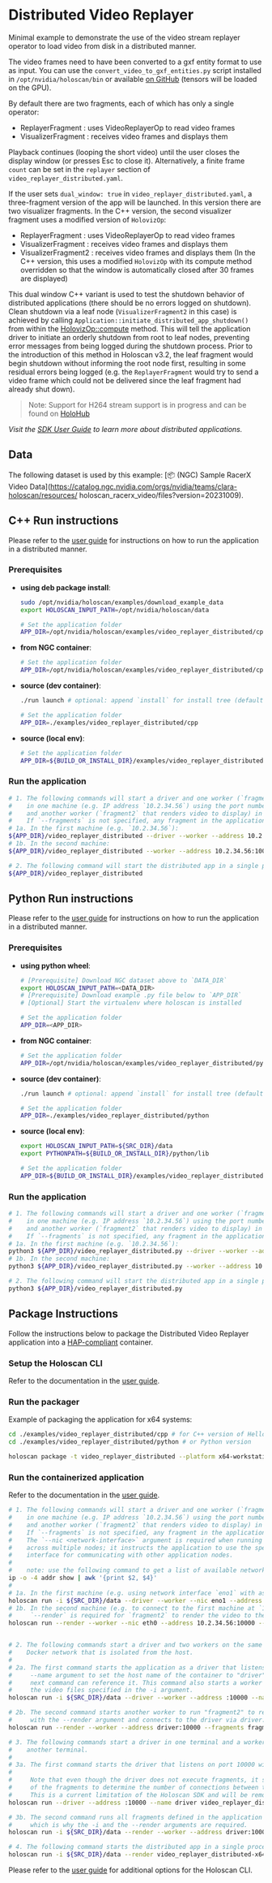 # Distributed Video Replayer

Minimal example to demonstrate the use of the video stream replayer operator to load video from disk in a distributed manner.

The video frames need to have been converted to a gxf entity format to use as input. You can use the `convert_video_to_gxf_entities.py` script installed in `/opt/nvidia/holoscan/bin` or available [on GitHub](https://github.com/nvidia-holoscan/holoscan-sdk/tree/main/scripts#convert_video_to_gxf_entitiespy) (tensors will be loaded on the GPU).

By default there are two fragments, each of which has only a single operator:

- ReplayerFragment : uses VideoReplayerOp to read video frames
- VisualizerFragment : receives video frames and displays them

Playback continues (looping the short video) until the user closes the display window (or presses Esc to close it). Alternatively, a finite frame `count` can be set in the `replayer` section of `video_replayer_distributed.yaml`.

If the user sets `dual_window: true` in `video_replayer_distributed.yaml`, a three-fragment version of the app will be launched. In this version there are two visualizer fragments. In the C++ version, the second visualizer fragment uses a modified version of `HolovizOp`:

- ReplayerFragment : uses VideoReplayerOp to read video frames
- VisualizerFragment : receives video frames and displays them
- VisualizerFragment2 : receives video frames and displays them (In the C++ version, this uses a modified `HolovizOp` with its compute method overridden so that the window is automatically closed after 30 frames are displayed)

This dual window C++ variant is used to test the shutdown behavior of distributed applications (there
should be no errors logged on shutdown). Clean shutdown via a leaf node (`VisualizerFragment2` in this case) is achieved by calling `Application::initiate_distributed_app_shutdown()` from within the [HolovizOp::compute](https://github.com/nvidia-holoscan/holoscan-sdk/blob/v3.2.0/src/operators/holoviz/holoviz.cpp) method. This will tell the application driver to initiate an orderly shutdown from root to leaf nodes, preventing error messages from being logged during the shutdown process. Prior to the introduction of this method in Holoscan v3.2, the leaf fragment would begin shutdown without informing the root node first, resulting in some residual errors being logged (e.g. the `ReplayerFragment` would try to send a video frame which could not be delivered since the leaf fragment had already shut down).

> Note: Support for H264 stream support is in progress and can be found on [HoloHub](https://github.com/nvidia-holoscan/holohub)

*Visit the [SDK User Guide](https://docs.nvidia.com/holoscan/sdk-user-guide/holoscan_create_distributed_app.html) to learn more about distributed applications.*

## Data

The following dataset is used by this example:
[📦️ (NGC) Sample RacerX Video Data](https://catalog.ngc.nvidia.com/orgs/nvidia/teams/clara-holoscan/resources/
holoscan_racerx_video/files?version=20231009).

## C++ Run instructions

Please refer to the [user guide](https://docs.nvidia.com/holoscan/sdk-user-guide/examples/video_replayer_distributed.html#running-the-application) for instructions on how to run the application in a distributed manner.

### Prerequisites

* **using deb package install**:
  ```bash
  sudo /opt/nvidia/holoscan/examples/download_example_data
  export HOLOSCAN_INPUT_PATH=/opt/nvidia/holoscan/data

  # Set the application folder
  APP_DIR=/opt/nvidia/holoscan/examples/video_replayer_distributed/cpp
  ```

* **from NGC container**:
  ```bash
  # Set the application folder
  APP_DIR=/opt/nvidia/holoscan/examples/video_replayer_distributed/cpp
  ```
* **source (dev container)**:
  ```bash
  ./run launch # optional: append `install` for install tree (default: `build`)

  # Set the application folder
  APP_DIR=./examples/video_replayer_distributed/cpp
  ```
* **source (local env)**:
  ```bash
  # Set the application folder
  APP_DIR=${BUILD_OR_INSTALL_DIR}/examples/video_replayer_distributed/cpp
  ```

### Run the application

```bash
# 1. The following commands will start a driver and one worker (`fragment1` that reads video files)
#    in one machine (e.g. IP address `10.2.34.56`) using the port number `10000`,
#    and another worker (`fragment2` that renders video to display) in another machine.
#    If `--fragments` is not specified, any fragment in the application will be chosen to run.
# 1a. In the first machine (e.g. `10.2.34.56`):
${APP_DIR}/video_replayer_distributed --driver --worker --address 10.2.34.56:10000 --fragments fragment1
# 1b. In the second machine:
${APP_DIR}/video_replayer_distributed --worker --address 10.2.34.56:10000 --fragments fragment2

# 2. The following command will start the distributed app in a single process
${APP_DIR}/video_replayer_distributed
```

## Python Run instructions

Please refer to the [user guide](https://docs.nvidia.com/holoscan/sdk-user-guide/examples/video_replayer_distributed.html#running-the-application) for instructions on how to run the application in a distributed manner.

### Prerequisites

* **using python wheel**:
  ```bash
  # [Prerequisite] Download NGC dataset above to `DATA_DIR`
  export HOLOSCAN_INPUT_PATH=<DATA_DIR>
  # [Prerequisite] Download example .py file below to `APP_DIR`
  # [Optional] Start the virtualenv where holoscan is installed

  # Set the application folder
  APP_DIR=<APP_DIR>
  ```
* **from NGC container**:
  ```bash
  # Set the application folder
  APP_DIR=/opt/nvidia/holoscan/examples/video_replayer_distributed/python
  ```
* **source (dev container)**:
  ```bash
  ./run launch # optional: append `install` for install tree (default: `build`)

  # Set the application folder
  APP_DIR=./examples/video_replayer_distributed/python
  ```
* **source (local env)**:
  ```bash
  export HOLOSCAN_INPUT_PATH=${SRC_DIR}/data
  export PYTHONPATH=${BUILD_OR_INSTALL_DIR}/python/lib

  # Set the application folder
  APP_DIR=${BUILD_OR_INSTALL_DIR}/examples/video_replayer_distributed/python
  ```

### Run the application

```bash
# 1. The following commands will start a driver and one worker (`fragment1` that reads video files)
#    in one machine (e.g. IP address `10.2.34.56`) using the port number `10000`,
#    and another worker (`fragment2` that renders video to display) in another machine.
#    If `--fragments` is not specified, any fragment in the application will be chosen to run.
# 1a. In the first machine (e.g. `10.2.34.56`):
python3 ${APP_DIR}/video_replayer_distributed.py --driver --worker --address 10.2.34.56:10000 --fragments fragment1
# 1b. In the second machine:
python3 ${APP_DIR}/video_replayer_distributed.py --worker --address 10.2.34.56:10000 --fragments fragment2

# 2. The following command will start the distributed app in a single process
python3 ${APP_DIR}/video_replayer_distributed.py
```

## Package Instructions

Follow the instructions below to package the Distributed Video Replayer application into a [HAP-compliant](https://docs.nvidia.com/holoscan/sdk-user-guide/cli/hap.html) container.

### Setup the Holoscan CLI

Refer to the documentation in the [user guide](https://docs.nvidia.com/holoscan/sdk-user-guide/holoscan_packager.html).

### Run the packager

Example of packaging the application for x64 systems:

```bash
cd ./examples/video_replayer_distributed/cpp # for C++ version of Hello World
cd ./examples/video_replayer_distributed/python # or Python version

holoscan package -t video_replayer_distributed --platform x64-workstation --platform-config dgpu --config video_replayer_distributed.yaml .
```

### Run the containerized application

Refer to the documentation in the [user guide](https://docs.nvidia.com/holoscan/sdk-user-guide/cli/cli/run.html).

```bash
# 1. The following commands will start a driver and one worker (`fragment1` that reads video files)
#    in one machine (e.g. IP address `10.2.34.56`) using the port number `10000`,
#    and another worker (`fragment2` that renders video to display) in another machine.
#    If `--fragments` is not specified, any fragment in the application will be chosen to run.
#    The `--nic <network-interface>` argument is required when running a distributed application
#    across multiple nodes; it instructs the application to use the specified network
#    interface for communicating with other application nodes.
#
#    note: use the following command to get a list of available network interface name and its assigned IP address.
ip -o -4 addr show | awk '{print $2, $4}'
#
# 1a. In the first machine (e.g. using network interface `eno1` with assigned IP address `10.2.34.56` ):
holoscan run -i ${SRC_DIR}/data --driver --worker --nic eno1 --address 10.2.34.56:10000 --fragments fragment1 video_replayer_distributed-x64-workstation-dgpu-linux-amd64:<version-of-image>
# 1b. In the second machine (e.g. to connect to the first machine at `10.2.34.56:10000` via network interface `eth0`.
#     `--render` is required for `fragment2` to render the video to the display):
holoscan run --render --worker --nic eth0 --address 10.2.34.56:10000 --fragments fragment2 video_replayer_distributed-x64-workstation-dgpu-linux-amd64:<version-of-image>


# 2. The following commands start a driver and two workers on the same machine in a
#    Docker network that is isolated from the host.
#
# 2a. The first command starts the application as a driver that listens on port 10000 and uses
#     --name argument to set the host name of the container to "driver" so
#     next command can reference it. This command also starts a worker to run "fragment1" that reads
#     the video files specified in the -i argument.
holoscan run -i ${SRC_DIR}/data --driver --worker --address :10000 --name driver --fragments fragment1 video_replayer_distributed-x64-workstation-dgpu-linux-amd64:<version-of-image>

# 2b. The second command starts another worker to run "fragment2" to render the video to the display
#     with the --render argument and connects to the driver via driver:10000.
holoscan run --render --worker --address driver:10000 --fragments fragment2 video_replayer_distributed-x64-workstation-dgpu-linux-amd64:<version-of-image>

# 3. The following commands start a driver in one terminal and a worker to run all fragments in
#    another terminal.
#
# 3a. The first command starts the driver that listens on port 10000 with the hostname set to "driver".
#
#     Note that even though the driver does not execute fragments, it still calls the `compose()` method
#     of the fragments to determine the number of connections between the fragments.
#     This is a current limitation of the Holoscan SDK and will be removed in the future.
holoscan run --driver --address :10000 --name driver video_replayer_distributed-x64-workstation-dgpu-linux-amd64:<version-of-image> # in one terminal

# 3b. The second command runs all fragments defined in the application via "--fragments all" argument
#     which is why the -i and the --render arguments are required.
holoscan run -i ${SRC_DIR}/data --render --worker --address driver:10000 --fragments all video_replayer_distributed-x64-workstation-dgpu-linux-amd64:<version-of-image> # in another terminal

# 4. The following command starts the distributed app in a single process
holoscan run -i ${SRC_DIR}/data --render video_replayer_distributed-x64-workstation-dgpu-linux-amd64:<version-of-image>
```

Please refer to the [user guide](https://docs.nvidia.com/holoscan/sdk-user-guide/cli/cli.html) for additional options for the Holoscan CLI.
